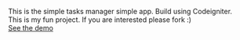 This is the simple tasks manager simple app. Build using Codeigniter.
<br>This is my fun project. If you are interested please fork :)
<br><a href="http://portofolio.zahidmz.my.id/stm" target="_blank">See the demo</a>
